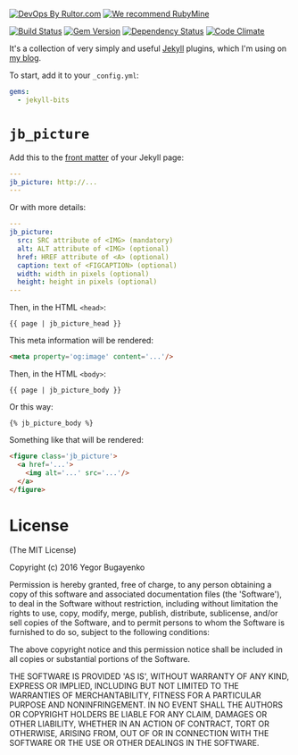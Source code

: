 [![DevOps By Rultor.com](http://www.rultor.com/b/yegor256/jekyll-bits)](http://www.rultor.com/p/yegor256/jekyll-bits)
[![We recommend RubyMine](http://img.teamed.io/rubymine-recommend.svg)](https://www.jetbrains.com/ruby/)

[![Build Status](https://travis-ci.org/yegor256/jekyll-bits.svg)](https://travis-ci.org/yegor256/jekyll-bits)
[![Gem Version](https://badge.fury.io/rb/jekyll-bits.svg)](http://badge.fury.io/rb/jekyll-bits)
[![Dependency Status](https://gemnasium.com/yegor256/jekyll-bits.svg)](https://gemnasium.com/yegor256/jekyll-bits)
[![Code Climate](http://img.shields.io/codeclimate/github/yegor256/jekyll-bits.svg)](https://codeclimate.com/github/yegor256/jekyll-bits)

It's a collection of very simply and useful [Jekyll](https://jekyllrb.com/) plugins,
which I'm using on [my blog](https://github.com/yegor256/blog).

To start, add it to your `_config.yml`:

```yaml
gems:
  - jekyll-bits
```

# `jb_picture`

Add this to the [front matter](https://jekyllrb.com/docs/frontmatter/) of
your Jekyll page:

```yaml
---
jb_picture: http://...
---
```

Or with more details:

```yaml
---
jb_picture:
  src: SRC attribute of <IMG> (mandatory)
  alt: ALT attribute of <IMG> (optional)
  href: HREF attribute of <A> (optional)
  caption: text of <FIGCAPTION> (optional)
  width: width in pixels (optional)
  height: height in pixels (optional)
---
```

Then, in the HTML `<head>`:

```liquid
{{ page | jb_picture_head }}
```

This meta information will be rendered:

```html
<meta property='og:image' content='...'/>
```

Then, in the HTML `<body>`:

```liquid
{{ page | jb_picture_body }}
```

Or this way:

```liquid
{% jb_picture_body %}
```

Something like that will be rendered:

```html
<figure class='jb_picture'>
  <a href='...'>
    <img alt='...' src='...'/>
  </a>
</figure>
```

# License

(The MIT License)

Copyright (c) 2016 Yegor Bugayenko

Permission is hereby granted, free of charge, to any person obtaining a copy
of this software and associated documentation files (the 'Software'), to deal
in the Software without restriction, including without limitation the rights
to use, copy, modify, merge, publish, distribute, sublicense, and/or sell
copies of the Software, and to permit persons to whom the Software is
furnished to do so, subject to the following conditions:

The above copyright notice and this permission notice shall be included in all
copies or substantial portions of the Software.

THE SOFTWARE IS PROVIDED 'AS IS', WITHOUT WARRANTY OF ANY KIND, EXPRESS OR
IMPLIED, INCLUDING BUT NOT LIMITED TO THE WARRANTIES OF MERCHANTABILITY,
FITNESS FOR A PARTICULAR PURPOSE AND NONINFRINGEMENT. IN NO EVENT SHALL THE
AUTHORS OR COPYRIGHT HOLDERS BE LIABLE FOR ANY CLAIM, DAMAGES OR OTHER
LIABILITY, WHETHER IN AN ACTION OF CONTRACT, TORT OR OTHERWISE, ARISING FROM,
OUT OF OR IN CONNECTION WITH THE SOFTWARE OR THE USE OR OTHER DEALINGS IN THE
SOFTWARE.
